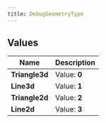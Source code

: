 ```yaml
---
title: DebugGeometryType
---
```


## Values

| Name | Description |
| ---- | ----------- |
| **Triangle3d** | Value: **0** |
| **Line3d** | Value: **1** |
| **Triangle2d** | Value: **2** |
| **Line2d** | Value: **3** |

